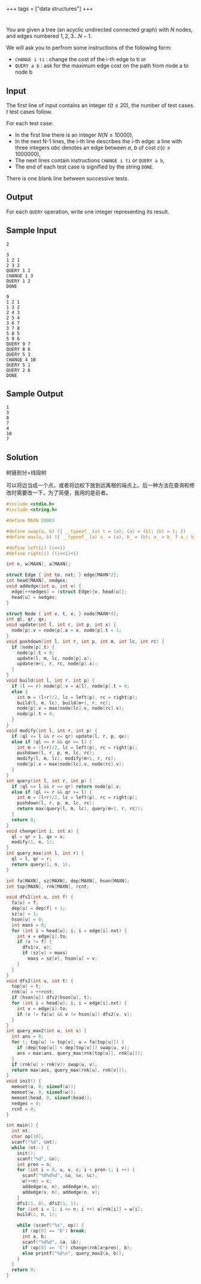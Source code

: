 +++
tags = ["data structures"]
+++

#

You are given a tree (an acyclic undirected connected graph) with $N$ nodes, and edges numbered $1, 2, 3...N-1$.

We will ask you to perfrom some instructions of the following form:

- `CHANGE i ti` : change the cost of the i-th edge to ti or
- `QUERY a b` : ask for the maximum edge cost on the path from node a to node b

## Input

The first line of input contains an integer $t(t\le 20)$, the number of test cases. $t$ test cases follow.

For each test case:

- In the first line there is an integer $N (N \le 10000)$,
- In the next N-1 lines, the i-th line describes the i-th edge: a line with three integers $a b c$ denotes an edge between $a$, $b$ of cost $c (c \le 1000000)$,
- The next lines contain instructions `CHANGE i ti` or `QUERY a b`,
- The end of each test case is signified by the string `DONE`.

There is one blank line between successive tests.

## Output

For each `QUERY` operation, write one integer representing its result.

## Sample Input

```
2

3
1 2 1
2 3 2
QUERY 1 2
CHANGE 1 3
QUERY 1 2
DONE

9
1 2 1
1 3 2
2 4 3
2 5 4
3 6 7
3 7 8
5 8 5
5 9 6
QUERY 9 7
QUERY 8 6
QUERY 5 3
CHANGE 4 10
QUERY 5 1
QUERY 2 6
DONE
```

## Sample Output

```
1
3
8
7
4
10
7
```

## Solution

树链剖分+线段树

可以将边当成一个点，或者将边权下放到远离根的端点上。后一种方法在查询和修改时需要改一下，为了简便，我用的是前者。


```c
#include <stdio.h>
#include <string.h>

#define MAXN 20003

#define swap(a, b) ({ __typeof__(a) t = (a); (a) = (b); (b) = t; })
#define max(a, b) ({ __typeof__(a) a_ = (a), b_ = (b); a_ > b_ ? a_: b_; })

#define left(i) (i<<1)
#define right(i) ((i<<1)+1)

int n, w[MAXN], a[MAXN];

struct Edge { int to, nxt; } edge[MAXN*2];
int head[MAXN], nedges;
void addedge(int u, int v) {
  edge[++nedges] = (struct Edge){v, head[u]};
  head[u] = nedges;
}

struct Node { int v, t, x; } node[MAXN*4];
int ql, qr, qx;
void update(int l, int r, int p, int x) {
  node[p].v = node[p].x = x, node[p].t = 1;
}
void pushdown(int l, int r, int p, int m, int lc, int rc) {
  if (node[p].t) {
    node[p].t = 0;
    update(l, m, lc, node[p].x);
    update(m+1, r, rc, node[p].x);
  }
}
void build(int l, int r, int p) {
  if (l == r) node[p].v = a[l], node[p].t = 0;
  else {
    int m = (l+r)/2, lc = left(p), rc = right(p);
    build(l, m, lc), build(m+1, r, rc);
    node[p].v = max(node[lc].v, node[rc].v);
    node[p].t = 0;
  }
}
void modify(int l, int r, int p) {
  if (ql <= l && r <= qr) update(l, r, p, qx);
  else if (ql <= r && qr >= l) {
    int m = (l+r)/2, lc = left(p), rc = right(p);
    pushdown(l, r, p, m, lc, rc);
    modify(l, m, lc), modify(m+1, r, rc);
    node[p].v = max(node[lc].v, node[rc].v);
  }
}
int query(int l, int r, int p) {
  if (ql <= l && r <= qr) return node[p].v;
  else if (ql <= r && qr >= l) {
    int m = (l+r)/2, lc = left(p), rc = right(p);
    pushdown(l, r, p, m, lc, rc);
    return max(query(l, m, lc), query(m+1, r, rc));
  }
  return 0;
}
void change(int i, int x) {
  ql = qr = i, qx = x;
  modify(1, n, 1);
}
int query_max(int l, int r) {
  ql = l, qr = r;
  return query(1, n, 1);
}

int fa[MAXN], sz[MAXN], dep[MAXN], hson[MAXN];
int top[MAXN], rnk[MAXN], rcnt;

void dfs1(int u, int f) {
  fa[u] = f;
  dep[u] = dep[f] + 1;
  sz[u] = 1;
  hson[u] = 0;
  int maxs = 0;
  for (int i = head[u]; i; i = edge[i].nxt) {
    int v = edge[i].to;
    if (v != f) {
      dfs1(v, u);
      if (sz[v] > maxs)
        maxs = sz[v], hson[u] = v;
    }
  }
}
void dfs2(int u, int t) {
  top[u] = t;
  rnk[u] = ++rcnt;
  if (hson[u]) dfs2(hson[u], t);
  for (int i = head[u]; i; i = edge[i].nxt) {
    int v = edge[i].to;
    if (v != fa[u] && v != hson[u]) dfs2(v, v);
  }
}
int query_max2(int u, int v) {
  int ans = 0;
  for (; top[u] != top[v]; u = fa[top[u]]) {
    if (dep[top[u]] < dep[top[v]]) swap(u, v);
    ans = max(ans, query_max(rnk[top[u]], rnk[u]));
  }
  if (rnk[u] > rnk[v]) swap(u, v);
  return max(ans, query_max(rnk[u], rnk[v]));
}
void init() {
  memset(a, 0, sizeof(a));
  memset(w, 0, sizeof(w));
  memset(head, 0, sizeof(head));
  nedges = 0;
  rcnt = 0;
}

int main() {
  int nt;
  char op[10];
  scanf("%d", &nt);
  while (nt--) {
    init();
    scanf("%d", &n);
    int pren = n;
    for (int i = 0, u, v, c; i < pren-1; i ++) {
      scanf("%d%d%d", &u, &v, &c);
      w[++n] = c;
      addedge(u, n), addedge(n, u);
      addedge(v, n), addedge(n, v);
    }
    dfs1(1, 0), dfs2(1, 1);
    for (int i = 1; i <= n; i ++) a[rnk[i]] = w[i];
    build(1, n, 1);

    while (scanf("%s", op)) {
      if (op[0] == 'D') break;
      int a, b;
      scanf("%d%d", &a, &b);
      if (op[0] == 'C') change(rnk[a+pren], b);
      else printf("%d\n", query_max2(a, b));
    }
  }
  return 0;
}
```
